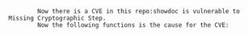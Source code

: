 
            Now there is a CVE in this repo:showdoc is vulnerable to Missing Cryptographic Step.
            Now the following functions is the cause for the CVE:
            